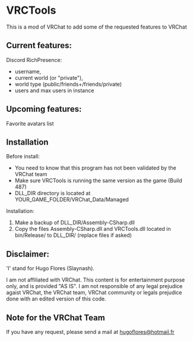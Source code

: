 # VRCTools
This is a mod of VRChat to add some of the requested features to VRChat

Current features:
-------

Discord RichPresence:
  - username,
  - current world (or "private"),
  - world type (public/friends+/friends/private)
  - users and max users in instance

Upcoming features:
-------

Favorite avatars list

Installation
-------

Before install:
- You need to know that this program has not been validated by the VRChat team
- Make sure VRCTools is running the same version as the game (Build 487)
- DLL_DIR directory is located at YOUR_GAME_FOLDER/VRChat_Data/Managed

Installation:
1. Make a backup of DLL_DIR/Assembly-CSharp.dll
2. Copy the files Assembly-CSharp.dll and VRCTools.dll located in bin/Release/ to DLL_DIR/ (replace files if asked)

Disclaimer:
-------
'I' stand for Hugo Flores (Slaynash).

I am not affiliated with VRChat.
This content is for entertainment purpose only, and is provided "AS IS".
I am not responsible of any legal prejudice agaist VRChat, the VRChat team, VRChat community or legals prejudice done with an edited version of this code.

Note for the VRChat Team
-------

If you have any request, please send a mail at hugoflores@hotmail.fr
